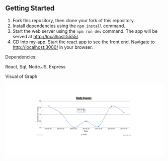 ## Getting Started

1. Fork this repository, then clone your fork of this repository.
2. Install dependencies using the `npm install` command.
3. Start the web server using the `npm run dev` command. The app will be served at <http://localhost:5555/>.
4. CD into my-app. Start the react app to see the front end. Navigate to <http://localhost:3000/> in your browser.

Dependencies:

React, Sql, Node.JS, Express

Visual of Graph

!['Screenshot of chart'](https://github.com/at0082a/product-sample/blob/master/pics/Screen%20Shot%202020-01-10%20at%206.22.27%20PM.png)

